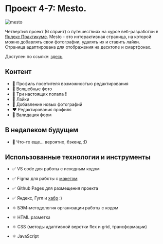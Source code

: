 # Проект 4-7: Mesto.
![mesto](https://i.ibb.co/pPvYbhj/mesto.jpg)


Четвертый проект (6 спринт) о путешествиях на курсе веб-разработки в [Яндекс Практикуме](https://praktikum.yandex.ru/web). Mesto - это интерактивная страница, на которой можно добавлять свои фотографии, удалять их и ставить лайки. Страница адаптирована для отображения на десктопе и смартфонах.

Доступен по ссылке: [здесь](https://nastiash.github.io/mesto/index.html)

## Контент

* 💛 Профиль посетителя возможностью редактирования
* 💜 Волшебные фото
* 💙 Три настоящих попапа !!
* 🧡 Лайки
* 💚 Добавление новых фотографий
* ❤️ Редактирования профиля
* 💙 Валидация форм

## В недалеком будущем

* 💜 Что-то еще... вероятно, бэкенд :D

## Использованные технологии и инструменты

* ✅ VS code для работы с исходным кодом
* ✅ Figma для работы с [макетом](https://www.figma.com/file/StZjf8HnoeLdiXS7dYrLAh/JavaScript.-Sprint-4)
* ✅ Github Pages для размещения проекта
* ✅ Яндекс, Гугл и [хабр](https://habr.com/) :)

* ⚛️ БЭМ-методология организации работы с кодом
* ⚛️ HTML разметка
* ⚛️ CSS (методы адаптивной верстки flex и grid, трансформации)
* ⚛️ JavaScript